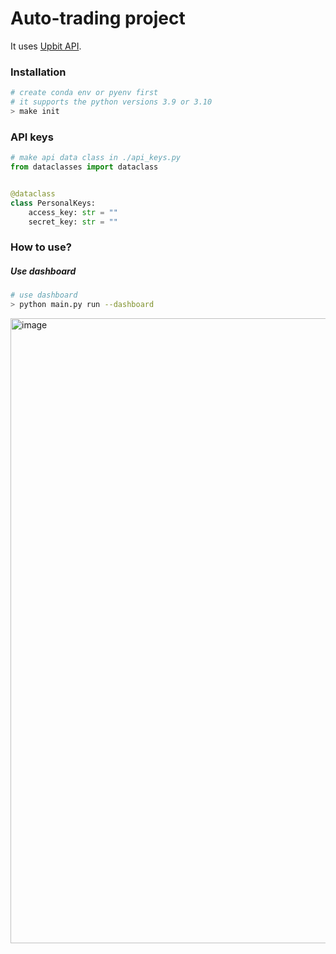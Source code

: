# Auto-trading project

It uses [Upbit API](https://docs.upbit.com/docs).

### Installation

```bash
# create conda env or pyenv first
# it supports the python versions 3.9 or 3.10
> make init
```

### API keys

```python
# make api data class in ./api_keys.py
from dataclasses import dataclass


@dataclass
class PersonalKeys:
    access_key: str = ""
    secret_key: str = ""
```

### How to use?

##### Use dashboard
```bash
# use dashboard
> python main.py run --dashboard
```
<img width="1000" alt="image" src="https://github.com/WOOSHIK-M/Quant/assets/44994859/8bbc2db3-7eed-4747-90ca-05e771584ddb">

